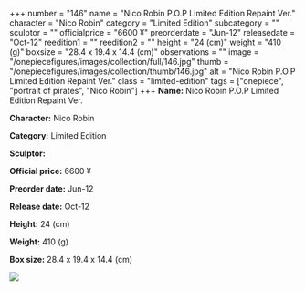 +++
number = "146"
name = "Nico Robin P.O.P Limited Edition Repaint Ver."
character = "Nico Robin"
category = "Limited Edition"
subcategory = ""
sculptor = ""
officialprice = "6600 ¥"
preorderdate = "Jun-12"
releasedate = "Oct-12"
reedition1 = ""
reedition2 = ""
height = "24 (cm)"
weight = "410 (g)"
boxsize = "28.4 x 19.4 x 14.4 (cm)"
observations = ""
image = "/onepiecefigures/images/collection/full/146.jpg"
thumb = "/onepiecefigures/images/collection/thumb/146.jpg"
alt = "Nico Robin P.O.P Limited Edition Repaint Ver."
class = "limited-edition"
tags = ["onepiece", "portrait of pirates",  "Nico Robin"]
+++
**Name:** Nico Robin P.O.P Limited Edition Repaint Ver.

**Character:** Nico Robin

**Category:** Limited Edition 

**Sculptor:** 

**Official price:** 6600 ¥

**Preorder date:** Jun-12

**Release date:** Oct-12

**Height:** 24 (cm)

**Weight:** 410 (g)

**Box size:** 28.4 x 19.4 x 14.4 (cm)

<img src="/onepiecefigures/images/collection/thumb/146.jpg">